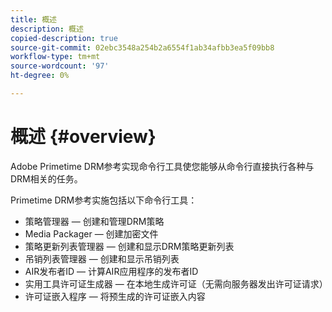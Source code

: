 ```yaml
---
title: 概述
description: 概述
copied-description: true
source-git-commit: 02ebc3548a254b2a6554f1ab34afbb3ea5f09bb8
workflow-type: tm+mt
source-wordcount: '97'
ht-degree: 0%

---
```


# 概述 {#overview}

Adobe Primetime DRM参考实现命令行工具使您能够从命令行直接执行各种与DRM相关的任务。

Primetime DRM参考实施包括以下命令行工具：

* 策略管理器 — 创建和管理DRM策略
* Media Packager — 创建加密文件
* 策略更新列表管理器 — 创建和显示DRM策略更新列表
* 吊销列表管理器 — 创建和显示吊销列表
* AIR发布者ID — 计算AIR应用程序的发布者ID
* 实用工具许可证生成器 — 在本地生成许可证（无需向服务器发出许可证请求）
* 许可证嵌入程序 — 将预生成的许可证嵌入内容
